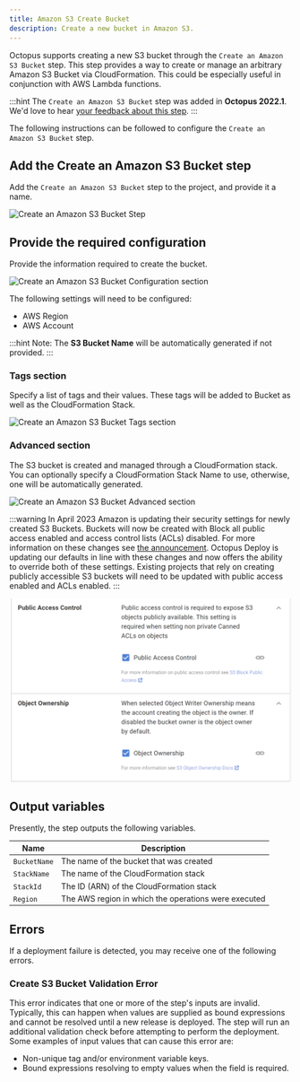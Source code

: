 ```yaml
---
title: Amazon S3 Create Bucket
description: Create a new bucket in Amazon S3.
---
```


Octopus supports creating a new S3 bucket through the `Create an Amazon S3 Bucket` step.
This step provides a way to create or manage an arbitrary Amazon S3 Bucket via CloudFormation. This could be especially useful in conjunction with AWS Lambda functions.

:::hint
The `Create an Amazon S3 Bucket` step was added in **Octopus 2022.1**. We'd love to hear [your feedback about this step](https://octopusdeploy.typeform.com/to/KwQXY2zv).
:::

The following instructions can be followed to configure the `Create an Amazon S3 Bucket` step.

## Add the Create an Amazon S3 Bucket step

Add the `Create an Amazon S3 Bucket` step to the project, and provide it a name.

![Create an Amazon S3 Bucket Step](images/create-an-amazon-s3-bucket-step.png "width=500")

## Provide the required configuration

Provide the information required to create the bucket.

![Create an Amazon S3 Bucket Configuration section](images/configuration-section.png "width=500")

The following settings will need to be configured:

* AWS Region
* AWS Account

:::hint
Note: The **S3 Bucket Name** will be automatically generated if not provided.
:::

### Tags section

Specify a list of tags and their values. These tags will be added to Bucket as well as the CloudFormation Stack.

![Create an Amazon S3 Bucket Tags section](images/tags-section.png "width=500")

### Advanced section

The S3 bucket is created and managed through a CloudFormation stack. You can optionally specify a CloudFormation Stack Name to use, otherwise, one will be automatically generated.

![Create an Amazon S3 Bucket Advanced section](images/advanced-section.png "width=500")

:::warning
In April 2023 Amazon is updating their security settings for newly created S3 Buckets. Buckets will now be created with Block all public access enabled and access control lists (ACLs) disabled. For more information on these changes see [the announcement](https://aws.amazon.com/blogs/aws/heads-up-amazon-s3-security-changes-are-coming-in-april-of-2023/). Octopus Deploy is updating our defaults in line with these changes and now offers the ability to override both of these settings. Existing projects that rely on creating publicly accessible S3 buckets will need to be updated with public access enabled and ACLs enabled.
:::

![Create an Amazon S3 Bucket Advanced Security section](images/advanced-section-security.png "width=500")


## Output variables

Presently, the step outputs the following variables.

| Name        | Description |
| ------------| ----------- |
|`BucketName` | The name of the bucket that was created  |
|`StackName`  | The name of the CloudFormation stack     |
|`StackId`    | The ID (ARN) of the CloudFormation stack |
|`Region`     | The AWS region in which the operations were executed |

## Errors

If a deployment failure is detected, you may receive one of the following errors.

### Create S3 Bucket Validation Error

This error indicates that one or more of the step's inputs are invalid. Typically, this can happen when values are supplied as bound expressions and cannot be resolved until a new release is deployed. The step will run an additional validation check before attempting to perform the deployment. Some examples of input values that can cause this error are:
* Non-unique tag and/or environment variable keys.
* Bound expressions resolving to empty values when the field is required.